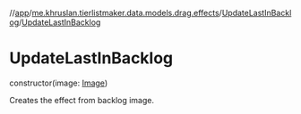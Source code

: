 //[app](../../../index.md)/[me.khruslan.tierlistmaker.data.models.drag.effects](../index.md)/[UpdateLastInBacklog](index.md)/[UpdateLastInBacklog](-update-last-in-backlog.md)

# UpdateLastInBacklog

constructor(image: [Image](../../me.khruslan.tierlistmaker.data.models.tierlist.image/-image/index.md))

Creates the effect from backlog image.
